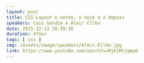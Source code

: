 ```yaml
---
layout: post
title: CSS Layout o ontem, o hoje e o depois
speakers: Caio Gondim e Almir Filho
date: 2015-12-13 20:39:36
duration: 47min
tags: [ css ]
img: /assets/image/speakers/Almir-Filho.jpg
link: https://www.youtube.com/watch?v=MjK1MCjqmpU
---
```

